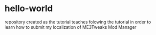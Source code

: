 # hello-world
repository created as the tutorial teaches
folowing the tutorial in order to learn how to submit my localization of ME3Tweaks Mod Manager
